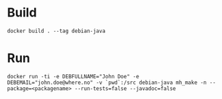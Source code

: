 Build
=====

```
docker build . --tag debian-java
```

Run
===

```
docker run -ti -e DEBFULLNAME="John Doe" -e DEBEMAIL="john.doe@where.no" -v `pwd`:/src debian-java mh_make -n --package=<packagename> --run-tests=false --javadoc=false
```
